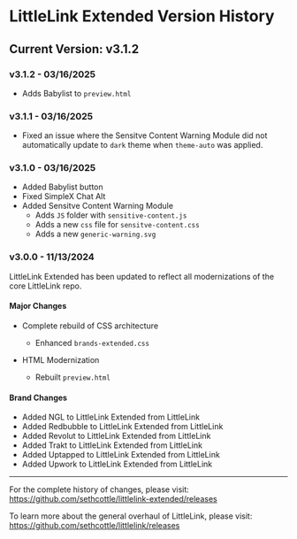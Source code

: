 # LittleLink Extended Version History

## Current Version: v3.1.2

### v3.1.2 - 03/16/2025
- Adds Babylist to `preview.html`

### v3.1.1 - 03/16/2025
- Fixed an issue where the Sensitve Content Warning Module did not 
automatically update to `dark` theme when `theme-auto` was applied.

### v3.1.0 - 03/16/2025
- Added Babylist button
- Fixed SimpleX Chat Alt
- Added Sensitve Content Warning Module
  - Adds `JS` folder with `sensitive-content.js`
  - Adds a new `css` file for `sensitve-content.css`
  - Adds a new `generic-warning.svg`

### v3.0.0 - 11/13/2024
LittleLink Extended has been updated to reflect all modernizations of the core LittleLink repo.

#### Major Changes
- Complete rebuild of CSS architecture
  - Enhanced `brands-extended.css`

- HTML Modernization
  - Rebuilt `preview.html`

#### Brand Changes
- Added NGL to LittleLink Extended from LittleLink
- Added Redbubble to LittleLink Extended from LittleLink
- Added Revolut to LittleLink Extended from LittleLink
- Added Trakt to LittleLink Extended from LittleLink
- Added Uptapped to LittleLink Extended from LittleLink
- Added Upwork to LittleLink Extended from LittleLink

---
For the complete history of changes, please visit:
https://github.com/sethcottle/littlelink-extended/releases

To learn more about the general overhaul of LittleLink, please visit:
https://github.com/sethcottle/littlelink/releases